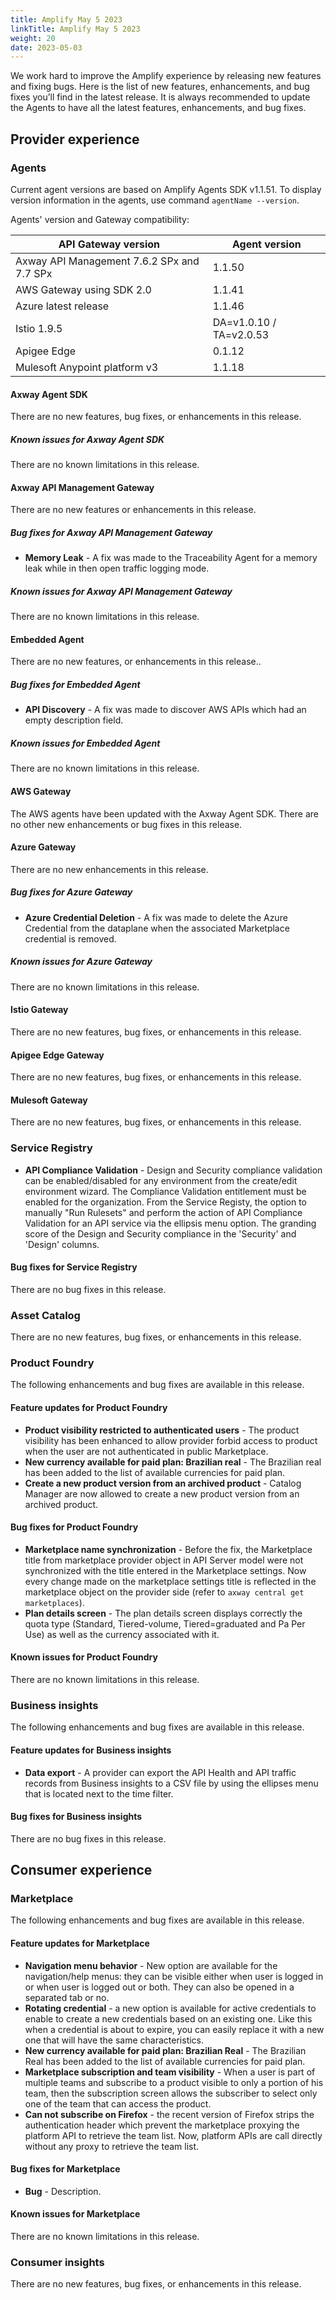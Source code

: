 ```yaml
---
title: Amplify May 5 2023
linkTitle: Amplify May 5 2023
weight: 20
date: 2023-05-03
---
```

We work hard to improve the Amplify experience by releasing new features and fixing bugs. Here is the list of new features, enhancements, and bug fixes you’ll find in the latest release.  It is always recommended to update the Agents to have all the latest features, enhancements, and bug fixes.

## Provider experience

### Agents

Current agent versions are based on Amplify Agents SDK v1.1.51. To display version information in the agents, use command `agentName --version`.

Agents' version and Gateway compatibility:

| API Gateway version                        | Agent version           |
|--------------------------------------------|-------------------------|
| Axway API Management 7.6.2 SPx and 7.7 SPx | 1.1.50                  |
| AWS Gateway using SDK 2.0                  | 1.1.41                  |
| Azure latest release                       | 1.1.46                  |
| Istio 1.9.5                                | DA=v1.0.10 / TA=v2.0.53 |
| Apigee Edge                                | 0.1.12                  |
| Mulesoft Anypoint platform v3              | 1.1.18                  |

#### Axway Agent SDK

There are no new features, bug fixes, or enhancements in this release.

##### Known issues for Axway Agent SDK

There are no known limitations in this release.

#### Axway API Management Gateway

There are no new features or enhancements in this release.

##### Bug fixes for Axway API Management Gateway

* **Memory Leak** - A fix was made to the Traceability Agent for a memory leak while in then open traffic logging mode.

##### Known issues for Axway API Management Gateway

There are no known limitations in this release.

#### Embedded Agent

There are no new features, or enhancements in this release..

##### Bug fixes for Embedded Agent

* **API Discovery** - A fix was made to discover AWS APIs which had an empty description field.

##### Known issues for Embedded Agent

There are no known limitations in this release.

#### AWS Gateway

The AWS agents have been updated with the Axway Agent SDK. There are no other new enhancements or bug fixes in this release.

#### Azure Gateway

There are no new enhancements in this release.

##### Bug fixes for Azure Gateway

* **Azure Credential Deletion** - A fix was made to delete the Azure Credential from the dataplane when the associated Marketplace credential is removed.

##### Known issues for Azure Gateway

There are no known limitations in this release.

#### Istio Gateway

There are no new features, bug fixes, or enhancements in this release.

#### Apigee Edge Gateway

There are no new features, bug fixes, or enhancements in this release.

#### Mulesoft Gateway

There are no new features, bug fixes, or enhancements in this release.

### Service Registry

* **API Compliance Validation** - Design and Security compliance validation can be enabled/disabled for any environment from the create/edit environment wizard.  The Compliance Validation entitlement must be enabled for the organization. From the Service Registy, the option to manually "Run Rulesets" and perform the action of API Compliance Validation for an API service via the ellipsis menu option. The granding score of the Design and Security compliance in the 'Security' and 'Design' columns.  

#### Bug fixes for Service Registry

There are no bug fixes in this release.

### Asset Catalog

There are no new features, bug fixes, or enhancements in this release.

### Product Foundry

The following enhancements and bug fixes are available in this release.

#### Feature updates for Product Foundry

* **Product visibility restricted to authenticated users** - The product visibility has been enhanced to allow provider forbid access to product when the user are not authenticated in public Marketplace.
* **New currency available for paid plan: Brazilian real** - The Brazilian real has been added to the list of available currencies for paid plan.
* **Create a new product version from an archived product** - Catalog Manager are now allowed to create a new product version from an archived product.

#### Bug fixes for Product Foundry

* **Marketplace name synchronization** - Before the fix, the Marketplace title from marketplace provider object in API Server model were not synchronized with the title entered in the Marketplace settings. Now every change made on the marketplace settings title is reflected in the marketplace object on the provider side (refer to `axway central get marketplaces`).
* **Plan details screen** - The plan details screen displays correctly the quota type (Standard, Tiered-volume, Tiered=graduated and Pa Per Use) as well as the currency associated with it.

#### Known issues for Product Foundry

There are no known limitations in this release.

### Business insights

The following enhancements and bug fixes are available in this release.

#### Feature updates for Business insights

* **Data export** - A provider can export the API Health and API traffic records from Business insights to a CSV file by using the ellipses menu that is located next to the time filter.

#### Bug fixes for Business insights

There are no bug fixes in this release.

## Consumer experience

### Marketplace

The following enhancements and bug fixes are available in this release.

#### Feature updates for Marketplace

* **Navigation menu behavior** - New option are available for the navigation/help menus: they can be visible either when user is logged in or when user is logged out or both. They can also be opened in a separated tab or no.
* **Rotating credential** - a new option is available for active credentials to enable to create a new credentials based on an existing one. Like this when a credential is about to expire, you can easily replace it with a new one that will have the same characteristics.
* **New currency available for paid plan: Brazilian Real** - The Brazilian Real has been added to the list of available currencies for paid plan.
* **Marketplace subscription and team visibility** - When a user is part of multiple teams and subscribe to a product visible to only a portion of his team, then the subscription screen allows the subscriber to select only one of the team that can access the product.
* **Can not subscribe on Firefox** - the recent version of Firefox strips the authentication header which prevent the marketplace proxying the platform API to retrieve the team list. Now, platform APIs are call directly without any proxy to retrieve the team list.

#### Bug fixes for Marketplace

* **Bug** - Description.

#### Known issues for Marketplace

There are no known limitations in this release.

### Consumer insights

There are no new features, bug fixes, or enhancements in this release.
